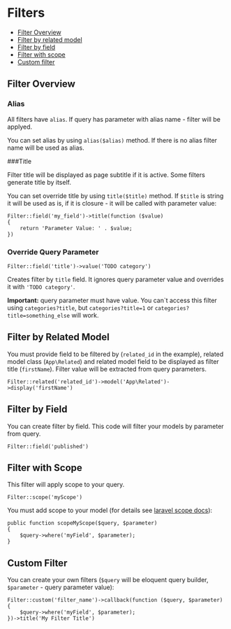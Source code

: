 # Filters

- [Filter Overview](#filter-overview)
- [Filter by related model](#filter-related-model)
- [Filter by field](#filter-by-field)
- [Filter with scope](#filter-with-scope)
- [Custom filter](#filter-custom)

<a name="filter-overview"></a>
## Filter Overview

<a name="filter-alias"></a>
### Alias

All filters have `alias`. If query has parameter with alias name - filter will be applyed.

You can set alias by using `alias($alias)` method. If there is no alias filter name will be used as alias.

<a name="filter-title"></a>
###Title

Filter title will be displayed as page subtitle if it is active. Some filters generate title by itself.

You can set override title by using `title($title)` method. If `$title` is string it will be used as is, if it is closure - it will be called with parameter value:

	Filter::field('my_field')->title(function ($value)
	{
	    return 'Parameter Value: ' . $value;
	})

<a name="filter-overwrite-query"></a>
### Override Query Parameter
	
	Filter::field('title')->value('TODO category')

Creates filter by `title` field. It ignores query parameter value and overrides it with `'TODO category'`.

**Important:** query parameter must have value. You can\`t access this filter using `categories?title`, but `categories?title=1` or `categories?title=something_else` will work.

<a name="filter-related-model"></a>
## Filter by Related Model

You must provide field to be filtered by (`related_id` in the example), related model class (`App\Related`) and related model field to be displayed as filter title (`firstName`). Filter value will be extracted from query parameters.

	Filter::related('related_id')->model('App\Related')->display('firstName')

<a name="filter-by-field"></a>
## Filter by Field
 
You can create filter by field. This code will filter your models by parameter from query.

	Filter::field('published')

<a name="filter-with-scope"></a>
## Filter with Scope

This filter will apply scope to your query.

	Filter::scope('myScope')

You must add scope to your model (for details see <a href="http://laravel.com/docs/5.0/eloquent#query-scopes" target="_blank">laravel scope docs</a>):

	public function scopeMyScope($query, $parameter)
	{
	    $query->where('myField', $parameter);
	}

<a name="filter-custom"></a>
## Custom Filter

You can create your own filters (`$query` will be eloquent query builder, `$parameter` - query parameter value):

	Filter::custom('filter_name')->callback(function ($query, $parameter)
	{
	    $query->where('myField', $parameter);
	})->title('My Filter Title')	